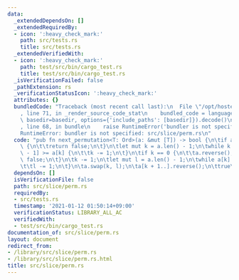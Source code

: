 ```yaml
---
data:
  _extendedDependsOn: []
  _extendedRequiredBy:
  - icon: ':heavy_check_mark:'
    path: src/tests.rs
    title: src/tests.rs
  _extendedVerifiedWith:
  - icon: ':heavy_check_mark:'
    path: test/src/bin/cargo_test.rs
    title: test/src/bin/cargo_test.rs
  _isVerificationFailed: false
  _pathExtension: rs
  _verificationStatusIcon: ':heavy_check_mark:'
  attributes: {}
  bundledCode: "Traceback (most recent call last):\n  File \"/opt/hostedtoolcache/Python/3.9.1/x64/lib/python3.9/site-packages/onlinejudge_verify/documentation/build.py\"\
    , line 71, in _render_source_code_stat\n    bundled_code = language.bundle(stat.path,\
    \ basedir=basedir, options={'include_paths': [basedir]}).decode()\n  File \"/opt/hostedtoolcache/Python/3.9.1/x64/lib/python3.9/site-packages/onlinejudge_verify/languages/user_defined.py\"\
    , line 68, in bundle\n    raise RuntimeError('bundler is not specified: {}'.format(path.as_posix()))\n\
    RuntimeError: bundler is not specified: src/slice/perm.rs\n"
  code: "pub fn next_permutation<T: Ord>(a: &mut [T]) -> bool {\n\tif a.len() <= 1\
    \ {\n\t\treturn false;\n\t}\n\tlet mut k = a.len() - 1;\n\twhile k != 0 && a[k\
    \ - 1] >= a[k] {\n\t\tk -= 1;\n\t}\n\tif k == 0 {\n\t\ta.reverse();\n\t\treturn\
    \ false;\n\t}\n\tk -= 1;\n\tlet mut l = a.len() - 1;\n\twhile a[k] >= a[l] {\n\
    \t\tl -= 1;\n\t}\n\ta.swap(k, l);\n\ta[k + 1..].reverse();\n\ttrue\n}\n"
  dependsOn: []
  isVerificationFile: false
  path: src/slice/perm.rs
  requiredBy:
  - src/tests.rs
  timestamp: '2021-01-12 01:50:14+09:00'
  verificationStatus: LIBRARY_ALL_AC
  verifiedWith:
  - test/src/bin/cargo_test.rs
documentation_of: src/slice/perm.rs
layout: document
redirect_from:
- /library/src/slice/perm.rs
- /library/src/slice/perm.rs.html
title: src/slice/perm.rs
---
```

